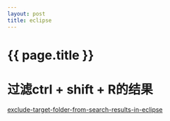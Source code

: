 ```yaml
---
layout: post
title: eclipse
---
```

{{ page.title }}
=============

# 过滤ctrl + shift + R的结果

[exclude-target-folder-from-search-results-in-eclipse](https://stackoverflow.com/questions/8213032/exclude-target-folder-from-search-results-in-eclipse)
